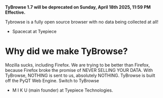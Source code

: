 **TyBrowse 1.7 will be deprecated on Sunday, April 18th 2025, 11:59 PM Effective.**

Tybrowse is a fully open source browser with no data being collected at all!

- Spacecat at Tyepiece

# Why did we make TyBrowse?
Mozilla sucks, including Firefox. We are trying to be better than Firefox, because Firefox broke the promise of NEVER SELLING YOUR DATA.
With TyBrowse, NOTHING is sent to us, absolutely NOTHING.
TyBrowse is built off the PyQT Web Engine.
Switch to TyBrowse

- M I K U (main founder) at Tyepiece Technologies.
